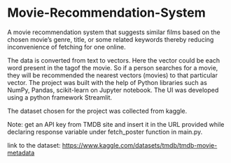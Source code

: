 # Movie-Recommendation-System

A movie recommendation system that suggests similar films based on the chosen movie’s genre, title, or some related keywords thereby reducing inconvenience of fetching for one online.
 
The data is converted from text to vectors. Here the vector could be each word present in the tagof the movie. So if a person searches for a movie, they will be recommended the nearest vectors (movies) to that particular vector. The project was built with the help of Python libraries such as NumPy, Pandas, scikit-learn on Jupyter notebook. The UI was developed using a python framework Streamlit. 
                        
The dataset chosen for the project was collected from kaggle.

Note: get an API key from TMDB site and insert it in the URL provided while declaring response variable under fetch_poster function in main.py. 

link to the dataset: https://www.kaggle.com/datasets/tmdb/tmdb-movie-metadata
